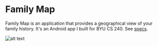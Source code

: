 # Family Map

Family Map is an application that provides a geographical view of your family history. It's an Android app I built for BYU CS 240. See [specs](https://students.cs.byu.edu/~cs240ta/fall2018/projects/family-map-server/FamilyMapServerSpecification.pdf).

![alt text](https://raw.githubusercontent.com/joshua-robinson/family-map/images/login.png)
